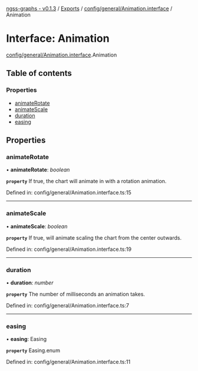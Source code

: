 [ngss-graphs - v0.1.3](../README.md) / [Exports](../modules.md) / [config/general/Animation.interface](../modules/config_general_animation_interface.md) / Animation

# Interface: Animation

[config/general/Animation.interface](../modules/config_general_animation_interface.md).Animation

## Table of contents

### Properties

- [animateRotate](config_general_animation_interface.animation.md#animaterotate)
- [animateScale](config_general_animation_interface.animation.md#animatescale)
- [duration](config_general_animation_interface.animation.md#duration)
- [easing](config_general_animation_interface.animation.md#easing)

## Properties

### animateRotate

• **animateRotate**: *boolean*

**`property`** If true, the chart will animate in with a rotation animation.

Defined in: config/general/Animation.interface.ts:15

___

### animateScale

• **animateScale**: *boolean*

**`property`** If true, will animate scaling the chart from the center outwards.

Defined in: config/general/Animation.interface.ts:19

___

### duration

• **duration**: *number*

**`property`** The number of milliseconds an animation takes.

Defined in: config/general/Animation.interface.ts:7

___

### easing

• **easing**: Easing

**`property`** Easing.enum

Defined in: config/general/Animation.interface.ts:11
